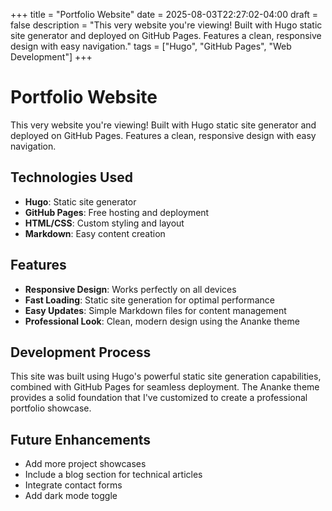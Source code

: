 +++
title = "Portfolio Website"
date = 2025-08-03T22:27:02-04:00
draft = false
description = "This very website you're viewing! Built with Hugo static site generator and deployed on GitHub Pages. Features a clean, responsive design with easy navigation."
tags = ["Hugo", "GitHub Pages", "Web Development"]
+++

# Portfolio Website

This very website you're viewing! Built with Hugo static site generator and deployed on GitHub Pages. Features a clean, responsive design with easy navigation.

## Technologies Used

- **Hugo**: Static site generator
- **GitHub Pages**: Free hosting and deployment
- **HTML/CSS**: Custom styling and layout
- **Markdown**: Easy content creation

## Features

- **Responsive Design**: Works perfectly on all devices
- **Fast Loading**: Static site generation for optimal performance
- **Easy Updates**: Simple Markdown files for content management
- **Professional Look**: Clean, modern design using the Ananke theme

## Development Process

This site was built using Hugo's powerful static site generation capabilities, combined with GitHub Pages for seamless deployment. The Ananke theme provides a solid foundation that I've customized to create a professional portfolio showcase.

## Future Enhancements

- Add more project showcases
- Include a blog section for technical articles
- Integrate contact forms
- Add dark mode toggle
